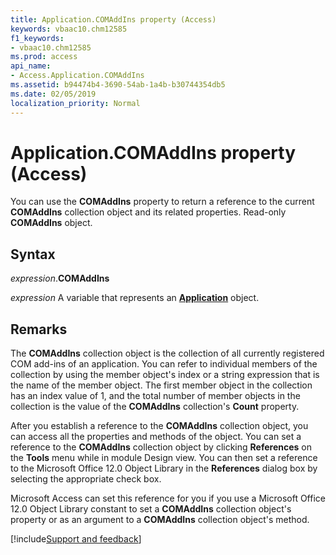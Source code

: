 ```yaml
---
title: Application.COMAddIns property (Access)
keywords: vbaac10.chm12585
f1_keywords:
- vbaac10.chm12585
ms.prod: access
api_name:
- Access.Application.COMAddIns
ms.assetid: b94474b4-3690-54ab-1a4b-b30744354db5
ms.date: 02/05/2019
localization_priority: Normal
---
```



# Application.COMAddIns property (Access)

You can use the **COMAddIns** property to return a reference to the current **COMAddIns** collection object and its related properties. Read-only **COMAddIns** object.


## Syntax

_expression_.**COMAddIns**

_expression_ A variable that represents an **[Application](Access.Application.md)** object.


## Remarks

The **COMAddIns** collection object is the collection of all currently registered COM add-ins of an application. You can refer to individual members of the collection by using the member object's index or a string expression that is the name of the member object. The first member object in the collection has an index value of 1, and the total number of member objects in the collection is the value of the **COMAddIns** collection's **Count** property.

After you establish a reference to the **COMAddIns** collection object, you can access all the properties and methods of the object. You can set a reference to the **COMAddIns** collection object by clicking **References** on the **Tools** menu while in module Design view. You can then set a reference to the Microsoft Office 12.0 Object Library in the **References** dialog box by selecting the appropriate check box. 

Microsoft Access can set this reference for you if you use a Microsoft Office 12.0 Object Library constant to set a **COMAddIns** collection object's property or as an argument to a **COMAddIns** collection object's method.




[!include[Support and feedback](~/includes/feedback-boilerplate.md)]